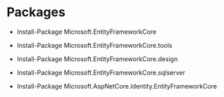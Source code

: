 # Packages
- Install-Package Microsoft.EntityFrameworkCore 
- Install-Package Microsoft.EntityFrameworkCore.tools 
- Install-Package Microsoft.EntityFrameworkCore.design 
- Install-Package Microsoft.EntityFrameworkCore.sqlserver 

- Install-Package Microsoft.AspNetCore.Identity.EntityFrameworkCore 
